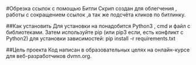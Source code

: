 #Обрезка ссылок с помощью Битли
Скрип создан для облегчения , работы с сокращением ссылок ,а так же подсчёта кликов по битлинку.

##Как установить
Для установки на понадобится Python3 , cmd и файл с библиотеками. 
Затем используйте pip (или pip3 если, есть конфликт с Python2) для установки зависимостей:
pip install -r requirements.txt

##Цель проекта
Код написан в образовательных целях на онлайн-курсе для веб-разработчиков dvmn.org.